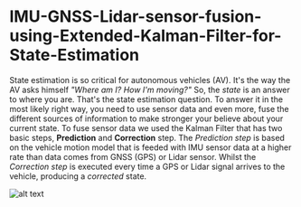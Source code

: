 # IMU-GNSS-Lidar-sensor-fusion-using-Extended-Kalman-Filter-for-State-Estimation

State estimation is so critical for autonomous vehicles (AV). It's the way the AV asks himself *"Where am I? How I'm moving?"* So, the *state* is an answer to where you are. That's the state estimation question. To answer it in the most likely right way, you need to use sensor data and even more, fuse the different sources of information to make stronger your believe about your current state. To fuse sensor data we used the Kalman Filter that has two basic steps, **Prediction** and **Correction** step. The *Prediction step* is based on the vehicle motion model that is feeded with IMU sensor data at a higher rate than data comes from GNSS (GPS) or Lidar sensor. Whilst the *Correction step* is executed every time a GPS or Lidar signal arrives to the vehicle, producing a *corrected* state.

![alt text](https://github.com/diegoavillegasg/IMU-GNSS-Lidar-sensor-fusion-using-Extended-Kalman-Filter-for-State-Estimation/blob/master/screenshots/ekf-sensor-fusion.png)
